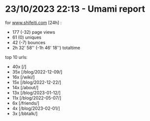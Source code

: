 # 23/10/2023 22:13 - Umami report
for www.shifeiti.com [24h] :

 - 177 (-32) page views
 - 61 (0) uniques
 - 42 (-7) bounces
 - 2h 32' 58'' (-1h 46' 18'') totaltime


top 10 urls:
 - 40x [/]
 - 35x [/blog/2022-12-09/]
 - 16x [/wiki/]
 - 15x [/blog/2022-12-22/]
 - 14x [/about/]
 - 13x [/blog/2023-01-12/]
 - 11x [/blog/2022-05-07/]
 - 6x [/friends/]
 - 4x [/blog/2023-02-01/]
 - 3x [/bbtalk/]


